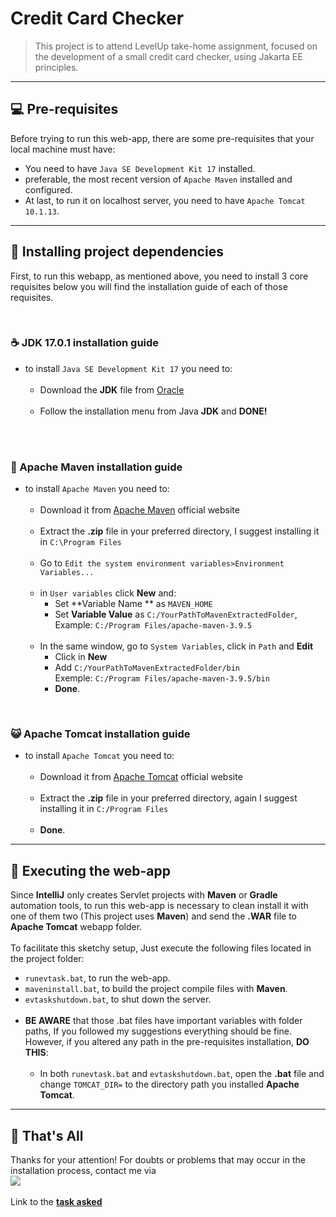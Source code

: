 # Credit Card Checker

> This project is to attend LevelUp take-home assignment, focused on the development
> of a small credit card checker, using Jakarta EE principles.

<hr>

## 💻 Pre-requisites
Before trying to run this web-app, there are some pre-requisites that your
local machine must have:
* You need to have `Java SE Development Kit 17` installed.
* preferable, the most recent version of `Apache Maven` installed and configured.
* At last, to run it on localhost server, you need to have `Apache Tomcat 10.1.13`.

<hr>

## 🚀 Installing project dependencies
First, to run this webapp, as mentioned above, you need to install 3 core requisites
below you will find the installation guide of each of those requisites.

<br>

### ☕ JDK 17.0.1 installation guide
* to install `Java SE Development Kit 17` you need to:<br><br>
  * Download the **JDK** file from [Oracle](https://download.oracle.com/java/17/archive/jdk-17.0.1_windows-x64_bin.exe)
    <br><br>
  * Follow the installation menu from Java **JDK** and **DONE!**<br><br>

<br>

### 🍂 Apache Maven installation guide 
* to install `Apache Maven` you need to:<br><br>
    * Download it from [Apache Maven](https://dlcdn.apache.org/maven/maven-3/3.9.5/binaries/apache-maven-3.9.5-bin.zip) official website<br><br>
    * Extract the **.zip** file in your preferred directory, I suggest installing it in `C:\Program Files`<br><br>
    * Go to `Edit the system environment variables>Environment Variables...`<br><br>
    * in `User variables` click **New** and:
        * Set **Variable Name ** as `MAVEN_HOME`
        * Set **Variable Value** as `C:/YourPathToMavenExtractedFolder`, 
        <br>Example: `C:/Program Files/apache-maven-3.9.5`<br><br>
    * In the same window, go to `System Variables`, click in `Path` and **Edit**
      * Click in **New**
      * Add `C:/YourPathToMavenExtractedFolder/bin`
      <br>Exemple: `C:/Program Files/apache-maven-3.9.5/bin`
      * **Done**.

<br>

### 😺 Apache Tomcat installation guide
* to install `Apache Tomcat` you need to:<br><br>
    * Download it from [Apache Tomcat](https://dlcdn.apache.org/tomcat/tomcat-10/v10.1.14/bin/apache-tomcat-10.1.14-windows-x64.zip) official website<br><br>
    * Extract the **.zip** file in your preferred directory, again I suggest installing it in `C:/Program Files`<br><br>
    * **Done**.

<hr>

## 🌠 Executing the web-app
Since **IntelliJ** only creates Servlet projects with **Maven** or **Gradle** automation tools,
to run this web-app is necessary to clean install it with one of them two (This project uses **Maven**)
and send the **.WAR** file to **Apache Tomcat** webapp folder.<br><br>
To facilitate this sketchy setup, Just execute the following files located in the project folder:
* `runevtask.bat`, to run the web-app.
* `maveninstall.bat`, to build the project compile files with **Maven**.
* `evtaskshutdown.bat`, to shut down the server.<br><br>
* **BE AWARE** that those .bat files have important variables with folder paths, If you followed my suggestions
everything should be fine. However, if you altered any path in the pre-requisites installation, **DO THIS**:<br><br>
    * In both `runevtask.bat` and `evtaskshutdown.bat`, open the **.bat** file and change
      `TOMCAT_DIR=` to the directory path you installed **Apache Tomcat**.

      
<hr>

## 👋 That's All
Thanks for your attention! For doubts or problems that may occur in the installation process,
contact me via<br>
<a href="mailto:viniciuspessonio@gmail.com"><img src="https://img.shields.io/badge/Gmail-D14836?style=for-the-badge&logo=gmail&logoColor=white"></a>
<br><br>
Link to the **[task asked](https://gitlab.com/levelupschool/evaluation-task/-/blob/main/README.md#levelup-take-home-assignment-october-2023)**